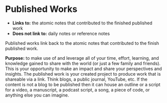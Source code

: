 # Published Works

- **Links to:** the atomic notes that contributed to the finished published work
- **Does not link to:** daily notes or reference notes

Published works link back to the atomic notes that contributed to the finish published work.

**Purpose:** to make use of and leverage all of your time, effort, learning, and knowledge gained to share with the world (or just a few family and friends). This is your opportunity to make an impact and share your perspectives and insights. The published work is your created project to produce work that is shareable via a link. Think blogs, a public journal, YouTube, etc. If the content is not a blog to be published then it can house an outline or a script for a video, a manuscript, a podcast script, a song, a piece of code, or anything else you can imagine.
